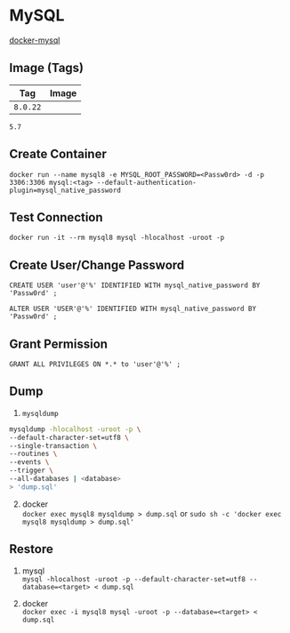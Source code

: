 # MySQL
[docker-mysql][docker-mysql]

## Image (Tags)
Tag | Image
---|---
`8.0.22` |
`5.7`

## Create Container
`docker run --name mysql8 -e MYSQL_ROOT_PASSWORD=<Passw0rd> -d -p 3306:3306 mysql:<tag> --default-authentication-plugin=mysql_native_password`

## Test Connection
`docker run -it --rm mysql8 mysql -hlocalhost -uroot -p`

## Create User/Change Password
`CREATE USER 'user'@'%' IDENTIFIED WITH mysql_native_password BY 'Passw0rd' ;`

`ALTER USER 'USER'@'%' IDENTIFIED WITH mysql_native_password BY 'Passw0rd' ; `

## Grant Permission
`GRANT ALL PRIVILEGES ON *.* to 'user'@'%' ;`

## Dump
1. `mysqldump`  
```bash
mysqldump -hlocalhost -uroot -p \
--default-character-set=utf8 \
--single-transaction \
--routines \
--events \
--trigger \
--all-databases | <database>
> 'dump.sql'
```

2. docker  
`docker exec mysql8 mysqldump > dump.sql`  or 
`sudo sh -c 'docker exec mysql8 mysqldump > dump.sql'`

## Restore
1. mysql  
`mysql -hlocalhost -uroot -p --default-character-set=utf8 --database=<target> < dump.sql`

2. docker  
`docker exec -i mysql8 mysql -uroot -p --database=<target> < dump.sql`



[docker-mysql]: https://hub.docker.com/_/mysql
